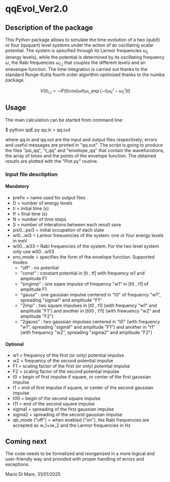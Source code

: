 # qqEvol_Ver2.0

## Description of the package

This Python package allows to simulate the time evolution of a two (qubit) or four (ququart) level systems under the action of an oscillating scalar potential. The system is specified through its Larmor frequencies $\omega_{L}$ (energy levels), while the potential is determined by its oscillating frequency $\omega$, the Rabi frequencies $\omega_{i,j}$ that couples the different levels and an enevelope function. The time integration is carried out thanks to the standard Runge-Kutta fourth order algorithm optimized thanks to the numba package. 

```math
V(t)_{i,j} = -i F(t) cos( \omega t ) \omega _{i,j} \exp\left(-i( \omega ^ {j}_{L}-\omega^{i}_{L})t\right)
```
## Usage

The main calculation can be started from command line:

\$ python qqE.py qq.in > qq.out

where qq.in and qq.out are the input and output files respectively; errors and useful messages are printed in "qq.out". The script is going to produce the files "psi_qq", "t_qq" and "envelope_qq" that contain the wavefucntions, the array of times and the points of the envelope function. The obtained resutls are plotted with the "Plot.py" routine.

### Input file desctiption

#### Mandatory
* prefix                = name used for output files
* D                     = number of energy levels
* ti                    = initial time (s)
* tf                    = final time (s)
* N                     = number of time steps   
* S                     = number of interations between each result save
* pis0...psi3           = initial occupation of each state
* wl0...wl3             = Larmor frewuencies of the system: one or four energy levels in meV
* w00...w33             = Rabi frequencies of the system. For the two level system only use w00...w03
* env_mode              = specifies the form of the envelope function. Supported modes:
    * "off"     : no potential
    * "const"   : constant potential in [ti , tf] with frequency w1 and amplitude F1
    * "singimp" : one sqare impulse of frequency "w1" in [t0 , t1] of amplitude F1
    * "gauss"   : one gaussian impulse centered in "t0" of frequency "w1", spreading "sigma1" and amplitude "F1"
    * "2imp"    : two square impulses in [t0 , t1] (with frequency "w1" and amplitude "F1") and another in [t00 , t11] (with frewuency "w2" and amplitude "F2")
    * "2gauss"  : two gaussian impulses centered in "t0" (with frequency "w1", spreading "sigma1" and amplitude "F1") and another in "t1" (with frequency "w2", spreading "sigma2" and amplitude "F2")


#### Optional
* w1               = frequency of the first (or only) potential impulse
* w2               = frequency of the second potential impulse
* F1               = scaling factor of the first (or only) potential impulse
* F2               = scaling factor of the second potential impulse
* t0               = begin of first impulse if square, or center of the first gaussian impulse 
* t1               = end of first impulse if square, or center of the second gaussian impulse 
* t00              = begin of the second square impulse
* t11              = end of the second square impulse
* sigma1           = spreading of the first gaussian impulse
* sigma2           = spreading of the second gaussian impulse
* qb_mode ("off")  = when enabled ("on"), the Rabi frequencies are accepted as w_1+iw_2 and the Larmor frequencies in Hz 

## Coming next

The code needs to be formalized and reorganized in a more logical and user-friendly way and provided with proper handling of errors and exceptions.

Mario Di Mare, 31/01/2025
